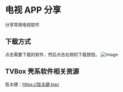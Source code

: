 # 电视 APP 分享
分享常用电视软件

## 下载方式
点击需要下载的软件，然后点击右侧的下载按钮。
![image](https://github.com/dgzd/app_share/assets/33506693/34b09e20-1c93-42fa-9200-2b8729868ac0)

## TVBox 壳系软件相关资源

饭太硬：https://饭太硬.top/

